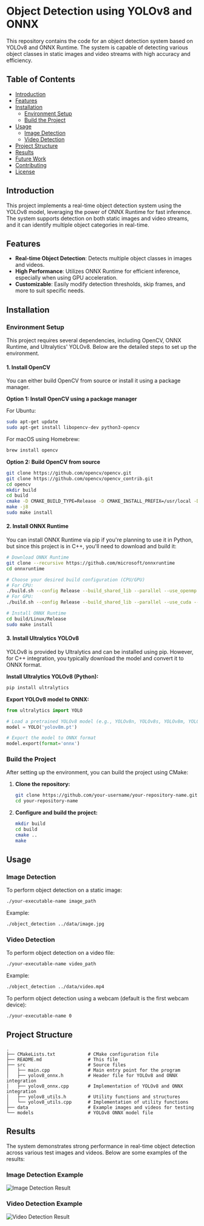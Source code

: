 # Object Detection using YOLOv8 and ONNX

This repository contains the code for an object detection system based on YOLOv8 and ONNX Runtime. The system is capable of detecting various object classes in static images and video streams with high accuracy and efficiency.

## Table of Contents

- [Introduction](#introduction)
- [Features](#features)
- [Installation](#installation)
  - [Environment Setup](#environment-setup)
  - [Build the Project](#build-the-project)
- [Usage](#usage)
  - [Image Detection](#image-detection)
  - [Video Detection](#video-detection)
- [Project Structure](#project-structure)
- [Results](#results)
- [Future Work](#future-work)
- [Contributing](#contributing)
- [License](#license)

## Introduction

This project implements a real-time object detection system using the YOLOv8 model, leveraging the power of ONNX Runtime for fast inference. The system supports detection on both static images and video streams, and it can identify multiple object categories in real-time.

## Features

- **Real-time Object Detection**: Detects multiple object classes in images and videos.
- **High Performance**: Utilizes ONNX Runtime for efficient inference, especially when using GPU acceleration.
- **Customizable**: Easily modify detection thresholds, skip frames, and more to suit specific needs.

## Installation

### Environment Setup

This project requires several dependencies, including OpenCV, ONNX Runtime, and Ultralytics' YOLOv8. Below are the detailed steps to set up the environment.

#### 1. Install OpenCV

You can either build OpenCV from source or install it using a package manager.

**Option 1: Install OpenCV using a package manager**

For Ubuntu:
```bash
sudo apt-get update
sudo apt-get install libopencv-dev python3-opencv
```

For macOS using Homebrew:
```bash
brew install opencv
```

**Option 2: Build OpenCV from source**

```bash
git clone https://github.com/opencv/opencv.git
git clone https://github.com/opencv/opencv_contrib.git
cd opencv
mkdir build
cd build
cmake -D CMAKE_BUILD_TYPE=Release -D CMAKE_INSTALL_PREFIX=/usr/local -D OPENCV_EXTRA_MODULES_PATH=../../opencv_contrib/modules ..
make -j8
sudo make install
```

#### 2. Install ONNX Runtime

You can install ONNX Runtime via pip if you're planning to use it in Python, but since this project is in C++, you'll need to download and build it:

```bash
# Download ONNX Runtime
git clone --recursive https://github.com/microsoft/onnxruntime
cd onnxruntime

# Choose your desired build configuration (CPU/GPU)
# For CPU:
./build.sh --config Release --build_shared_lib --parallel --use_openmp
# For GPU:
./build.sh --config Release --build_shared_lib --parallel --use_cuda --cuda_home /usr/local/cuda --cudnn_home /usr/local/cuda

# Install ONNX Runtime
cd build/Linux/Release
sudo make install
```

#### 3. Install Ultralytics YOLOv8

YOLOv8 is provided by Ultralytics and can be installed using pip. However, for C++ integration, you typically download the model and convert it to ONNX format.

**Install Ultralytics YOLOv8 (Python):**
```bash
pip install ultralytics
```

**Export YOLOv8 model to ONNX:**
```python
from ultralytics import YOLO

# Load a pretrained YOLOv8 model (e.g., YOLOv8n, YOLOv8s, YOLOv8m, YOLOv8l, YOLOv8x)
model = YOLO('yolov8m.pt')

# Export the model to ONNX format
model.export(format='onnx')
```

### Build the Project

After setting up the environment, you can build the project using CMake:

1. **Clone the repository:**
   ```bash
   git clone https://github.com/your-username/your-repository-name.git
   cd your-repository-name
   ```

2. **Configure and build the project:**
   ```bash
   mkdir build
   cd build
   cmake ..
   make
   ```

## Usage

### Image Detection

To perform object detection on a static image:

```bash
./your-executable-name image_path
```

Example:

```bash
./object_detection ../data/image.jpg
```

### Video Detection

To perform object detection on a video file:

```bash
./your-executable-name video_path
```

Example:

```bash
./object_detection ../data/video.mp4
```

To perform object detection using a webcam (default is the first webcam device):

```bash
./your-executable-name 0
```

## Project Structure

```plaintext
.
├── CMakeLists.txt            # CMake configuration file
├── README.md                 # This file
├── src                       # Source files
│   ├── main.cpp              # Main entry point for the program
│   ├── yolov8_onnx.h         # Header file for YOLOv8 and ONNX integration
│   ├── yolov8_onnx.cpp       # Implementation of YOLOv8 and ONNX integration
│   ├── yolov8_utils.h        # Utility functions and structures
│   └── yolov8_utils.cpp      # Implementation of utility functions
├── data                      # Example images and videos for testing
└── models                    # YOLOv8 ONNX model file
```

## Results

The system demonstrates strong performance in real-time object detection across various test images and videos. Below are some examples of the results:

### Image Detection Example

![Image Detection Result](path/to/image_result.jpg)

### Video Detection Example

![Video Detection Result](path/to/video_result.jpg)

